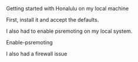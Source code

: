 Getting started with Honalulu on my local machine

First, install it and accept the defaults.

I also had to enable psremoting on my local system.

Enable-psremoting

I also had a firewall issue